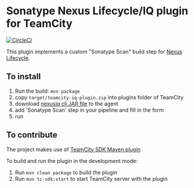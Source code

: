 # Sonatype Nexus Lifecycle/IQ plugin for TeamCity

[![CircleCI](https://circleci.com/gh/sonatype-nexus-community/teamcity-nexusiq-plugin.svg?style=shield)](https://circleci.com/gh/sonatype-nexus-community/teamcity-nexusiq-plugin)

This plugin implements a custom "Sonatype Scan" build step for [Nexus Lifecycle](https://www.sonatype.com/products/lifecycle).

## To install

1. Run the build: `mvn package`
2. copy `target/teamcity-iq-plugin.zip` into plugins folder of TeamCity
3. download [nexusiq cli JAR file](https://help.sonatype.com/iqserver/product-information/download-and-compatibility#DownloadandCompatibility-CLI) to the agent
4. add 'Sonatype Scan' step in your pipeline and fill in the form
5. run


## To contribute

The project makes use of [TeamCity SDK Maven plugin](https://github.com/JetBrains/teamcity-sdk-maven-plugin)

To build and run the plugin in the development mode:

1. Run `mvn clean package` to build the plugin
2. Run `mvn tc-sdk:start` to start TeamCity server with the plugin
